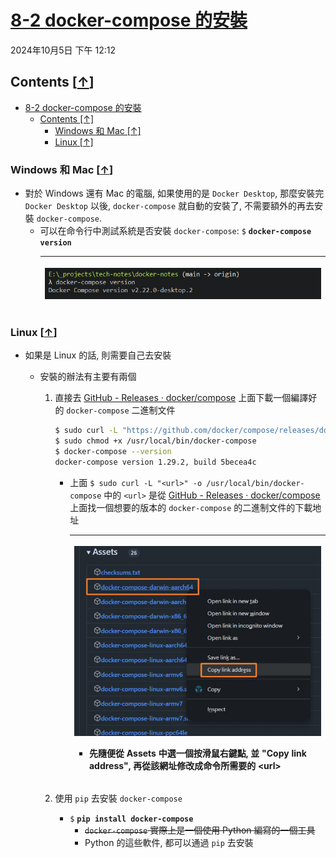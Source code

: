<!-- This md file is originally converted from onenote -->

# [8-2 docker-compose 的安裝](https://dockertips.readthedocs.io/en/latest/docker-compose/compose-install.html)

2024年10月5日
下午 12:12

## Contents [[↑](#8-2-docker-compose-的安裝)]

- [8-2 docker-compose 的安裝](#8-2-docker-compose-的安裝)
  - [Contents \[↑\]](#contents-)
    - [Windows 和 Mac \[↑\]](#windows-和-mac-)
    - [Linux \[↑\]](#linux-)

### Windows 和 Mac [[↑](#8-2-docker-compose-的安裝)]

- 對於 Windows 還有 Mac 的電腦, 如果使用的是 `Docker Desktop`, 那麼安裝完 `Docker Desktop` 以後, `docker-compose` 就自動的安裝了, 不需要額外的再去安裝 `docker-compose`.
  - 可以在命令行中測試系統是否安裝 `docker-compose`: `$` **`docker-compose version`**
    <table>
      <colgroup>
        <col style="width: 100%" />
      </colgroup>
      <thead>
        <tr class="header">
          <th>
            <p><img src="assets/001_8-2_docker-compose_的安裝_000.png" /></p>
          </th>
        </tr>
      </thead>
      <tbody>
      </tbody>
    </table>

### Linux [[↑](#8-2-docker-compose-的安裝)]

- 如果是 Linux 的話, 則需要自己去安裝
  - 安裝的辦法有主要有兩個

    1. 直接去 [GitHub - Releases · docker/compose](https://github.com/docker/compose/releases) 上面下載一個編譯好的 `docker-compose` 二進制文件

        ```bash
        $ sudo curl -L "https://github.com/docker/compose/releases/download/1.29.2/docker-compose-$(uname -s)-$(uname -m)" -o /usr/local/bin/docker-compose
        $ sudo chmod +x /usr/local/bin/docker-compose
        $ docker-compose --version
        docker-compose version 1.29.2, build 5becea4c
        ```

        - 上面 `$ sudo curl -L "<url>" -o /usr/local/bin/docker-compose` 中的 `<url>` 是從 [GitHub - Releases · docker/compose](https://github.com/docker/compose/releases) 上面找一個想要的版本的 `docker-compose` 的二進制文件的下載地址
          <table>
            <colgroup>
              <col style="width: 100%" />
            </colgroup>
            <thead>
              <tr class="header">
                <th>
                  <p><img src="assets/001_8-2_docker-compose_的安裝_001.png" /></p>
                  <ul class="incremental">
                    <li>
                      <p>先隨便從 Assets 中選一個按滑鼠右鍵點, 並 "Copy link address", 再從該網址修改成命令所需要的 &lt;url&gt;</p>
                    </li>
                  </ul>
                </th>
              </tr>
            </thead>
            <tbody>
            </tbody>
          </table>

    2. 使用 `pip` 去安裝 `docker-compose`
        - `$` **`pip install docker-compose`**
          - ~~`docker-compose` 實際上是一個使用 Python 編寫的一個工具~~
          - Python 的這些軟件, 都可以通過 `pip` 去安裝
